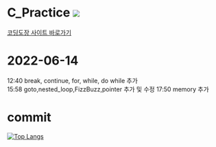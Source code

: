 # C_Practice <img src="https://img.shields.io/badge/C-#A8B9CC?style=flat-square&logo=C&logoColor=#A8B9CC"/>
[코딩도장 사이트 바로가기](https://dojang.io/course/view.php?id=2)

# 2022-06-14
12:40 break, continue, for, while, do while 추가  
15:58 goto,nested_loop,FizzBuzz,pointer 추가 및 수정
17:50 memory 추가

# commit
[![Top Langs](https://github-readme-stats.vercel.app/api/top-langs/?username=heejae101)](https://github.com/heejae101/github-readme-stats)
